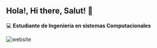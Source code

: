 ## Hola!, Hi there, Salut! 👋

💻 **Estudiante de Ingeniería en sistemas Computacionales**

![website](hhttps://img.shields.io/website?url=https%3A%2F%2Fwww.linkedin.com%2Fin%2Frodrigo-rios-contreras-149473210%3Futm_source%3Dshare%26utm_campaign%3Dshare_via%26utm_content%3Dprofile%26utm_medium%3Dandroid_app
)
